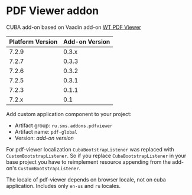 # PDF Viewer addon
CUBA add-on based on Vaadin add-on [WT PDF Viewer](https://github.com/WhitesteinTechnologies/wt-pdf-viewer)

| Platform Version | Add-on Version |
| ---------------- | -------------- |
| 7.2.9            | 0.3.x          |
| 7.2.7            | 0.3.3          |
| 7.2.6            | 0.3.2          |
| 7.2.5            | 0.3.1          |
| 7.2.3            | 0.1.1          |
| 7.2.x            | 0.1            |


Add custom application component to your project:

* Artifact group: `ru.sms.addons.pdfviewer`
* Artifact name: `pdf-global`
* Version: *add-on version*

For pdf-viewer localization `CubaBootstrapListener` was replaced with `CustomBootstrapListener`. 
So if you replace `CubaBootstrapListener` in your base project you have to reimplement resource appending
from the add-on's `CustomBootstrapListener`.

The locale of pdf-viewer depends on browser locale, not on cuba application. Includes only `en-us` and `ru` locales.
